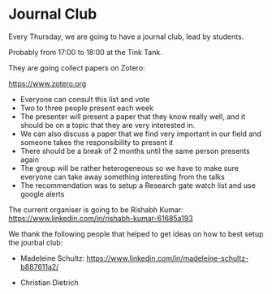 # Journal Club

Every Thursday, we are going to have a journal club, lead by students.

Probably from 17:00 to 18:00 at the Tink Tank.

They are going collect papers on Zotero:

https://www.zotero.org

- Everyone can consult this list and vote
- Two to three people present each week
- The presenter will present a paper that they know really well, and it should be on a topic that they are very interested in.
- We can also discuss a paper that we find very important in our field and someone takes the responsibility to present it
- There should be a break of 2 months until the same person presents again
- The group will be rather heterogeneous so we have to make sure everyone can take away something interesting from the talks
- The recommendation was to setup a Research gate watch list and use google alerts

The current organiser is going to be Rishabh Kumar: https://www.linkedin.com/in/rishabh-kumar-61685a193

We thank the following people that helped to get ideas on how to best setup the jourbal club:

- Madeleine Schultz: https://www.linkedin.com/in/madeleine-schultz-b887611a2/

- Christian Dietrich
